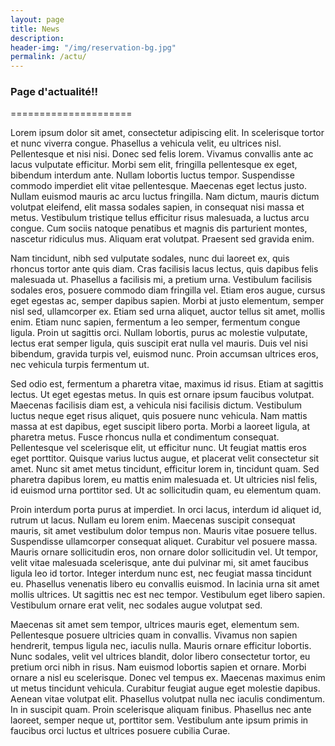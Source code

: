 ```yaml
---
layout: page
title: News
description:
header-img: "/img/reservation-bg.jpg"
permalink: /actu/
--- 
```


### Page d'actualité!!
=====================



Lorem ipsum dolor sit amet, consectetur adipiscing elit. In scelerisque tortor et nunc viverra congue. Phasellus a vehicula velit, eu ultrices nisl. Pellentesque et nisi nisi. Donec sed felis lorem. Vivamus convallis ante ac lacus vulputate efficitur. Morbi sem elit, fringilla pellentesque ex eget, bibendum interdum ante. Nullam lobortis luctus tempor. Suspendisse commodo imperdiet elit vitae pellentesque. Maecenas eget lectus justo. Nullam euismod mauris ac arcu luctus fringilla. Nam dictum, mauris dictum volutpat eleifend, elit massa sodales sapien, in consequat nisi massa et metus. Vestibulum tristique tellus efficitur risus malesuada, a luctus arcu congue. Cum sociis natoque penatibus et magnis dis parturient montes, nascetur ridiculus mus. Aliquam erat volutpat. Praesent sed gravida enim.

Nam tincidunt, nibh sed vulputate sodales, nunc dui laoreet ex, quis rhoncus tortor ante quis diam. Cras facilisis lacus lectus, quis dapibus felis malesuada ut. Phasellus a facilisis mi, a pretium urna. Vestibulum facilisis sodales eros, posuere commodo diam fringilla vel. Etiam eros augue, cursus eget egestas ac, semper dapibus sapien. Morbi at justo elementum, semper nisl sed, ullamcorper ex. Etiam sed urna aliquet, auctor tellus sit amet, mollis enim. Etiam nunc sapien, fermentum a leo semper, fermentum congue ligula. Proin ut sagittis orci. Nullam lobortis, purus ac molestie vulputate, lectus erat semper ligula, quis suscipit erat nulla vel mauris. Duis vel nisi bibendum, gravida turpis vel, euismod nunc. Proin accumsan ultrices eros, nec vehicula turpis fermentum ut.

Sed odio est, fermentum a pharetra vitae, maximus id risus. Etiam at sagittis lectus. Ut eget egestas metus. In quis est ornare ipsum faucibus volutpat. Maecenas facilisis diam est, a vehicula nisi facilisis dictum. Vestibulum luctus neque eget risus aliquet, quis posuere nunc vehicula. Nam mattis massa at est dapibus, eget suscipit libero porta. Morbi a laoreet ligula, at pharetra metus. Fusce rhoncus nulla et condimentum consequat. Pellentesque vel scelerisque elit, ut efficitur nunc. Ut feugiat mattis eros eget porttitor. Quisque varius luctus augue, et placerat velit consectetur sit amet. Nunc sit amet metus tincidunt, efficitur lorem in, tincidunt quam. Sed pharetra dapibus lorem, eu mattis enim malesuada et. Ut ultricies nisl felis, id euismod urna porttitor sed. Ut ac sollicitudin quam, eu elementum quam.

Proin interdum porta purus at imperdiet. In orci lacus, interdum id aliquet id, rutrum ut lacus. Nullam eu lorem enim. Maecenas suscipit consequat mauris, sit amet vestibulum dolor tempus non. Mauris vitae posuere tellus. Suspendisse ullamcorper consequat aliquet. Curabitur vel posuere massa. Mauris ornare sollicitudin eros, non ornare dolor sollicitudin vel. Ut tempor, velit vitae malesuada scelerisque, ante dui pulvinar mi, sit amet faucibus ligula leo id tortor. Integer interdum nunc est, nec feugiat massa tincidunt eu. Phasellus venenatis libero eu convallis euismod. In lacinia urna sit amet mollis ultrices. Ut sagittis nec est nec tempor. Vestibulum eget libero sapien. Vestibulum ornare erat velit, nec sodales augue volutpat sed.

Maecenas sit amet sem tempor, ultrices mauris eget, elementum sem. Pellentesque posuere ultricies quam in convallis. Vivamus non sapien hendrerit, tempus ligula nec, iaculis nulla. Mauris ornare efficitur lobortis. Nunc sodales, velit vel ultrices blandit, dolor libero consectetur tortor, eu pretium orci nibh in risus. Nam euismod lobortis sapien et ornare. Morbi ornare a nisl eu scelerisque. Donec vel tempus ex. Maecenas maximus enim ut metus tincidunt vehicula. Curabitur feugiat augue eget molestie dapibus. Aenean vitae volutpat elit. Phasellus volutpat nulla nec iaculis condimentum. In in suscipit quam. Proin scelerisque aliquam finibus. Phasellus nec ante laoreet, semper neque ut, porttitor sem. Vestibulum ante ipsum primis in faucibus orci luctus et ultrices posuere cubilia Curae.
